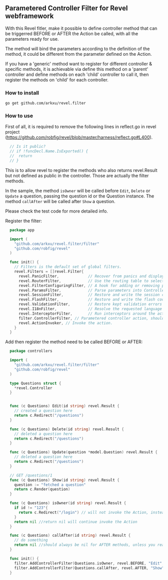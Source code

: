 Parametered Controller Filter for Revel webframework
----------------

With this Revel fitler, make it possible to define controller method that can be triggerred BEFORE
or AFTER the Action be called, with all the parameters ready for use.

The method will bind the parameters according to the definition of the method, it could be different from the
parameter defined on the Action.

If you have a 'generic' method want to register for different controller & specific methods, it is achievable
via define this method on a 'parent' controller and define methods on each 'child' controller to call it, then 
register the methods on 'child' for each controller.

### How to install 
`go get github.com/arkxu/revel.filter`

### How to use

First of all, it is required to remove the following lines in reflect.go in revel project
(https://github.com/robfig/revel/blob/master/harness/reflect.go#L400).

```Go
  // Is it public?
  // if !funcDecl.Name.IsExported() {
  //  return
  // }
```

This is to allow revel to register the methods who also returns revel.Result but not defined as public in the controller.
Those are actually the filter methods.


In the sample, the method `isOwner` will be called before `Edit`, `Delete` or `Update` a question, passing the question id
or the Question instance. 
The method `callAfter` will be called after `Show` a question.

Please check the test code for more detailed info.

Register the filter:

```Go
  package app

  import (
    "github.com/arkxu/revel.filter/filter"
    "github.com/robfig/revel"
  )

  func init() {
    // Filters is the default set of global filters.
    revel.Filters = []revel.Filter{
      revel.PanicFilter,             // Recover from panics and display an error page instead.
      revel.RouterFilter,            // Use the routing table to select the right Action
      revel.FilterConfiguringFilter, // A hook for adding or removing per-Action filters.
      revel.ParamsFilter,            // Parse parameters into Controller.Params.
      revel.SessionFilter,           // Restore and write the session cookie.
      revel.FlashFilter,             // Restore and write the flash cookie.
      revel.ValidationFilter,        // Restore kept validation errors and save new ones from cookie.
      revel.I18nFilter,              // Resolve the requested language
      revel.InterceptorFilter,       // Run interceptors around the action.
      filter.ControllerFilter, // Parametered controller action, should be put just before ActionInvoker
      revel.ActionInvoker, // Invoke the action.
    }
  }
```

Add then register the method need to be called BEFORE or AFTER:

```Go
  package controllers

  import (
    "github.com/arkxu/revel.filter/filter"
    "github.com/robfig/revel"
  )

  type Questions struct {
    *revel.Controller
  }


  func (c Questions) Edit(id string) revel.Result {
    // created a question here
    return c.Redirect("/questions")
  }

  func (c Questions) Delete(id string) revel.Result {
    // deleted a question here
    return c.Redirect("/questions")
  }

  func (c Questions) Update(question *model.Question) revel.Result {
    // deleted a question here
    return c.Redirect("/questions")
  }

  // GET /questions/1
  func (c Questions) Show(id string) revel.Result {
    question := "fetched a question"
    return c.Render(question)
  }

  func (c Questions) isOwner(id string) revel.Result {
    if id != "123"{
      return c.Redirect("/login") // will not invoke the Action, instead it will redirect to login
    }
    return nil //return nil will continue invoke the Action
  }

  func (c Questions) callAfter(id string) revel.Result {
    // do something
    return nil //should always be nil for AFTER methods, unless you really know what you are doing here
  }

  func init() {
    filter.AddControllerFilter(Questions.isOwner, revel.BEFORE, "Edit", "Delete", "Update")
    filter.AddControllerFilter(Questions.callAfter, revel.AFTER, "Show")
  }

```